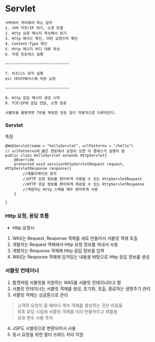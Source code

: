 # Servlet
```
서버에서 처리해야 하는 업무
1. 서버 TCP/IP 대기, 소켓 연결
2. Http 요청 메시지 파싱해서 읽기
3. Http 메서드 확인, 어떤 요청인지 확인
4. Content-Type 확인
5. Http 메시지 바디 내용 파싱
6. 저장 프로세스 실행

ㅡㅡㅡㅡㅡㅡㅡㅡㅡㅡㅡㅡㅡㅡㅡㅡㅡㅡㅡ

7. 비즈니스 로직 실행
ex) 데이터베이스에 저장 요청

ㅡㅡㅡㅡㅡㅡㅡㅡㅡㅡㅡㅡㅡㅡㅡㅡㅡㅡㅡ

8. Http 응답 메시지 생성 시작
9. TCP/IP에 응답 전달, 소켓 종료

서블릿을 활용하면 7번을 제외한 모든 일이 자동적으로 이루어진다.

```

### Servlet
특징
```
@WebServlet(name = "helloServlet", urlPatterns = "/hello")
// urlPatterns에 붙은 경로에서 요청이 오면 이 클래스가 실행이 됨
public class HelloServlet extends HttpServlet{
	@Override
	protected void service(HttpServletRequest request, HttpServletResponse response){
		//애플리케이션 로직
		//HTTP 요청 정보를 편리하게 사용할 수 있는 HttpServletRequest
		//HTTP 응답 정보를 편리하게 제공할 수 있는 HttpServletResponse
		//개발자는 Http 스펙을 매우 편리하게 사용
	}

}
```

### Http 요청, 응답 흐름
- Http 요청시
1) WAS는 Request, Response 객체를 새로 만들어서 서블릿 객체 호출
2) 개발자는 Request 객체에서 Http 요청 정보를 꺼내서 사용
3) 개발자는 Response 객체에 Http 응답 정보를 입력
4) WAS는 Response 객체에 담겨있는 내용을 바탕으로 Http 응답 정보를 생성

### 서블릿 컨테이너
1) 톰캣처럼 서블릿을 지원하는 WAS를 서블릿 컨테이너라고 함
2) 서블릿 컨테이너는 서블릿 객체를 생성, 초기화, 호출,  종료하는 생명주기 관리
3) 서블릿 객체는 싱글톤으로 관리
  > 고객의 요청이 올 때마다 계속 객체를 생성하는 것은 비효율<br/>
  > 최초 로딩 시점에 서블릿 객체를 미리 만들어두고 재활용<br/>
  > 공유 변수 사용 주의<br/>
4) JSP도 서블릿으로 변환되어서 사용
5) 동시 요청을 위한 멀티 쓰레드 처리 지원
